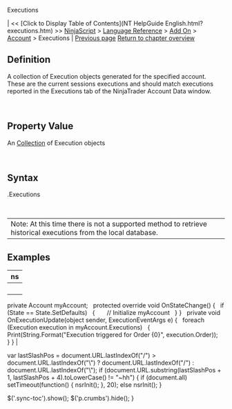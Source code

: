﻿










 


Executions







| &lt;&lt; [Click to Display Table of Contents](NT HelpGuide English.html?executions.htm) &gt;&gt;
 [NinjaScript](ninjascript.htm) &gt; [Language Reference](language_reference_wip.htm) &gt; [Add On](add_on.htm) &gt; [Account](account_class.htm) &gt;
Executions | [Previous page](denomination.htm)
[Return to chapter overview](account_class.htm)










Definition
----------


A collection of Execution objects generated for the specified account. These are the current sessions executions and should match executions reported in the Executions tab of the NinjaTrader Account Data window. 


 


Property Value
--------------


An [Collection](https://msdn.microsoft.com/en-us/library/ms132397(v=vs.110).aspx) of Execution objects


 


Syntax
------


<account>.Executions


 




|  |
| --- |
| Note: At this time there is not a supported method to retrieve historical executions from the local database.  |




Examples
--------




| ns |
| --- |
|  
private Account myAccount;
 
protected override void OnStateChange()
{
   if (State == State.SetDefaults)
   {
       // Initialize myAccount
   }
}
 
private void OnExecutionUpdate(object sender, ExecutionEventArgs e)
{
   foreach (Execution execution in myAccount.Executions)
   {
       Print(String.Format("Execution triggered for Order {0}", execution.Order));
   }
} |






 
 var lastSlashPos = document.URL.lastIndexOf("/") &gt; document.URL.lastIndexOf("\\") ? document.URL.lastIndexOf("/") : document.URL.lastIndexOf("\\");
 if (document.URL.substring(lastSlashPos + 1, lastSlashPos + 4).toLowerCase() != "~hh") {
 if (document.all) setTimeout(function() {
 nsrInit();
 }, 20);
 else nsrInit();
 }
 
 
 $('.sync-toc').show();
 $('p.crumbs').hide();
 }
 
 
 



</account>